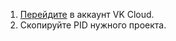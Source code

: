 1. [Перейдите](https://cloud.vk.com/account) в аккаунт VK Cloud.
1. Скопируйте PID нужного проекта.
